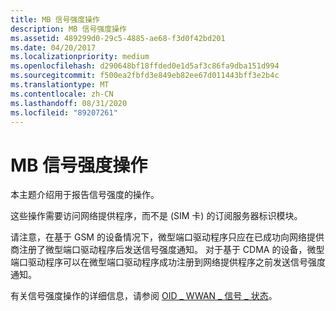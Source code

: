 ```yaml
---
title: MB 信号强度操作
description: MB 信号强度操作
ms.assetid: 489299d0-29c5-4885-ae68-f3d0f42bd201
ms.date: 04/20/2017
ms.localizationpriority: medium
ms.openlocfilehash: d290648bf18ffded0e1d5af3c86fa9dba151d994
ms.sourcegitcommit: f500ea2fbfd3e849eb82ee67d011443bff3e2b4c
ms.translationtype: MT
ms.contentlocale: zh-CN
ms.lasthandoff: 08/31/2020
ms.locfileid: "89207261"
---
```

# <a name="mb-signal-strength-operations"></a>MB 信号强度操作


本主题介绍用于报告信号强度的操作。

这些操作需要访问网络提供程序，而不是 (SIM 卡) 的订阅服务器标识模块。

请注意，在基于 GSM 的设备情况下，微型端口驱动程序只应在已成功向网络提供商注册了微型端口驱动程序后发送信号强度通知。 对于基于 CDMA 的设备，微型端口驱动程序可以在微型端口驱动程序成功注册到网络提供程序之前发送信号强度通知。

有关信号强度操作的详细信息，请参阅 [OID \_ WWAN \_ 信号 \_ 状态](./oid-wwan-signal-state.md)。

 

